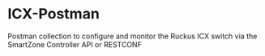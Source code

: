# ICX-Postman
Postman collection to configure and monitor the Ruckus ICX switch via the SmartZone Controller API or RESTCONF
